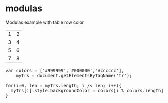 modulas
=======

Modulas example with table row color


<table width="200">
  <tr>
    <td>1</td>
    <td>2</td>
  </tr>
  <tr>
    <td>3</td>
    <td>4</td>
  </tr>
  <tr>
    <td>5</td>
    <td>6</td>
  </tr>
  <tr>
    <td>7</td>
    <td>8</td>
  </tr>
</table>

<pre>
var colors = ['#999999','#000000','#cccccc'],
    myTrs = document.getElementsByTagName('tr');
	
for(i=0, len = myTrs.length; i /< len; i++){
  myTrs[i].style.backgroundColor = colors[i % colors.length]
}
</pre>
